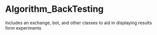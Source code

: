 # Algorithm_BackTesting
Includes an exchange, bot, and other classes to aid in displaying results form experiments
